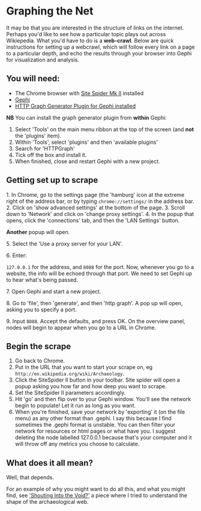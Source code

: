 # Graphing the Net

It may be that you are interested in the structure of links on the internet. Perhaps you'd like to see how a particular topic plays out across Wikiepedia. What you'd have to do is a **web-crawl**. Below are quick instructions for setting up a webcrawl, which will follow every link on a page to a particular depth, and echo the results through your browser into Gephi for visualization and analysis.

## You will need:

+ The Chrome browser with [Site Spider Mk II](https://chrome.google.com/webstore/detail/site-spider-mark-ii/gedjofgioahckekhpgknhchelbpdogok) installed
+ [Gephi](http://gephi.org)
+ [HTTP Graph Generator Plugin for Gephi installed](https://marketplace.gephi.org/plugin/http-graph/)

**NB** You can install the graph generator plugin from **within** Gephi:

1. Select 'Tools' on the main menu ribbon at the top of the screen (and **not** the 'plugins' item).
2. Within 'Tools', select 'plugins' and then 'available plugins'
3. Search for 'HTTPGraph'
4. Tick off the box and install it. 
5. When finished, close and restart Gephi with a new project.

## Getting set up to scrape

1\. In Chrome, go to the settings page (the 'hamburg' icon at the extreme right of the address bar, or by typing ```chrome://settings/``` in the address bar. 
2\. Click on 'show advanced settings' at the bottom of the page.
3\. Scroll down to 'Network' and click on 'change proxy settings'. 
4\. In the popup that opens, click the 'connections' tab, and then the 'LAN Settings' button. 

**Another** popup will open. 

5\. Select the 'Use a proxy server for your LAN'. 

6\. Enter:

```127.0.0.1``` for the address, and ```8088``` for the port. Now, whenever you go to a website, the info will be echoed through that port. We need to set Gephi up to hear what's being passed.

7\. Open Gephi and start a new project. 

8\. Go to 'file', then 'generate', and then 'http graph'. A pop up will open, asking you to specify a port. 

9\. Input ```8088```. Accept the defaults, and press OK. On the overview panel, nodes will begin to appear when you go to a URL in Chrome. 

## Begin the scrape

1. Go back to Chrome. 
2. Put in the URL that you want to start your scrape on, eg ```http://en.wikipedia.org/wiki/Archaeology```.
3. Click the SiteSpider II button in your toolbar. Site spider will open a popup asking you how far and how deep you want to scrape. 
4. Set the SiteSpider II parameters accordingly. 
5. Hit 'go' and then flip over to your Gephi window. You'll see the network begin to populate! Let it run as long as you want. 
6. When you're finished, save your network by 'exporting' it (on the file menu) as any other format than .gephi. I say this because I find sometimes the .gephi format is unstable. You can then filter your network for resources or html pages or what have you. I suggest deleting the node labelled 127.0.0.1 because that's your computer and it will throw off any metrics you choose to calculate. 

## What does it all mean?

Well, that depends.

For an example of why you might want to do all this, and what you might find, see ['Shouting Into the Void?'](http://electricarchaeology.ca/2014/05/01/shouting-into-the-void/) a piece where I tried to understand the shape of the archaeological web.
